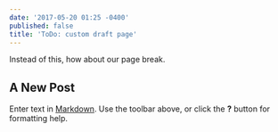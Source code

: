 ```yaml
---
date: '2017-05-20 01:25 -0400'
published: false
title: 'ToDo: custom draft page'
---
```

Instead of this, how about our page break.

## A New Post

Enter text in [Markdown](http://daringfireball.net/projects/markdown/). Use the toolbar above, or click the **?** button for formatting help.
